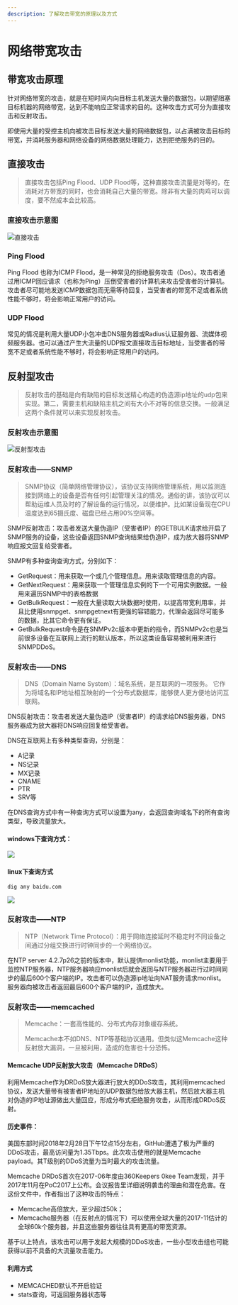 ```yaml
---
description: 了解攻击带宽的原理以及方式
---
```


# 网络带宽攻击

## 带宽攻击原理

针对网络带宽的攻击，就是在短时间内向目标主机发送大量的数据包，以期望阻塞目标机器的网络带宽，达到不能响应正常请求的目的。这种攻击方式可分为直接攻击和反射攻击。

即使用大量的受控主机向被攻击目标发送大量的网络数据包，以占满被攻击目标的带宽，并消耗服务器和网络设备的网络数据处理能力，达到拒绝服务的目的。

## 直接攻击

> 直接攻击包括Ping Flood、UDP Flood等，这种直接攻击流量是对等的，在消耗对方带宽的同时，也会消耗自己大量的带宽。除非有大量的肉鸡可以调度，要不然成本会比较高。

### 直接攻击示意图

![&#x76F4;&#x63A5;&#x653B;&#x51FB;](../.gitbook/assets/image%20%28141%29.png)

### Ping Flood

Ping Flood 也称为ICMP Flood，是一种常见的拒绝服务攻击（Dos）。攻击者通过用ICMP回应请求（也称为Ping）压倒受害者的计算机来攻击受害者的计算机。攻击者尽可能地发送ICMP数据包而无需等待回复，当受害者的带宽不足或者系统性能不够时，将会影响正常用户的访问。

### UDP Flood

常见的情况是利用大量UDP小包冲击DNS服务器或Radius认证服务器、流媒体视频服务器。也可以通过产生大流量的UDP报文直接攻击目标地址，当受害者的带宽不足或者系统性能不够时，将会影响正常用户的访问。

## 反射型攻击

> 反射攻击的基础是向有缺陷的目标发送精心构造的伪造源ip地址的udp包来实现。第二，需要主机和缺陷主机之间有大小不对等的信息交换。一般满足这两个条件就可以来实现反射攻击。

### 反射攻击示意图

![&#x53CD;&#x5C04;&#x578B;&#x653B;&#x51FB;](../.gitbook/assets/image%20%2854%29.png)

### 反射攻击——SNMP

> SNMP协议（简单网络管理协议），该协议支持网络管理系统，用以监测连接到网络上的设备是否有任何引起管理关注的情况。通俗的讲，该协议可以帮助运维人员及时的了解设备的运行情况，以便维护。比如某设备现在CPU温度达到65摄氏度、磁盘已经占用90%空间等。

SNMP反射攻击：攻击者发送大量伪造IP（受害者IP）的GETBULK请求给开启了SNMP服务的设备，这些设备返回SNMP查询结果给伪造IP，成为放大器将SNMP响应报文回复给受害者。



SNMP有多种查询查询方式，分别如下：

* GetRequest：用来获取一个或几个管理信息。用来读取管理信息的内容。
*  GetNextRequest：用来获取一个管理信息实例的下一个可用实例数据。一般用来遍历SNMP中的表格数据 
* GetBulkRequest：一般在大量读取大块数据时使用，以提高带宽利用率，并且比使用snmpget、snmpgetnext有更强的容错能力，代理会返回尽可能多的数据，比其它命令更有保证。 
* GetBulkRequest命令是在SNMPv2c版本中更新的指令，而SNMPv2c也是当前很多设备在互联网上流行的默认版本，所以这类设备容易被利用来进行SNMPDDoS。

### 反射攻击——DNS

> DNS（Domain Name System）：域名系统，是互联网的一项服务。 它作为将域名和IP地址相互映射的一个分布式数据库，能够使人更方便地访问互联网。

 DNS反射攻击：攻击者发送大量伪造IP（受害者IP）的请求给DNS服务器，DNS服务器成为放大器将DNS响应回复给受害者。

DNS在互联网上有多种类型查询，分别是：

* A记录 
* NS记录
* MX记录 
* CNAME 
* PTR 
* SRV等

在DNS查询方式中有一种查询方式可以设置为any，会返回查询域名下的所有查询类型，导致流量放大。

#### windows下查询方式：

![](../.gitbook/assets/image%20%28127%29.png)

#### linux下查询方式

```text
dig any baidu.com
```

![](../.gitbook/assets/image%20%2898%29.png)

### 反射攻击——NTP

> NTP（Network Time Protocol）：用于网络连接延时不稳定时不同设备之间通过分组交换进行时钟同步的一个网络协议。

在NTP server 4.2.7p26之前的版本中，默认提供monlist功能，monlist主要用于监控NTP服务器，NTP服务器响应monlist后就会返回与NTP服务器进行过时间同步的最后600个客户端的IP。攻击者可以伪造源ip地址向NAT服务请求monlist。服务器向被攻击者返回最后600个客户端的IP，造成放大。

### 反射攻击——memcached

> Memcache：一套高性能的、分布式内存对象缓存系统。
>
> Memcache本不如DNS、NTP等基础协议通用。但类似这Memcache这种反射放大漏洞，一旦被利用，造成的危害也十分恐怖。

#### Memcache UDP反射放大攻击（Memcache DRDoS）

利用Memcache作为DRDoS放大器进行放大的DDoS攻击，其利用memcached协议，发送大量带有被害者IP地址的UDP数据包给放大器主机，然后放大器主机对伪造的IP地址源做出大量回应，形成分布式拒绝服务攻击，从而形成DRDoS反射。

#### 历史事件：

美国东部时间2018年2月28日下午12点15分左右，GitHub遭遇了极为严重的DDoS攻击，最高访问量为1.35Tbps。此次攻击使用的就是Memcache payload。其T级别的DDoS流量为当时最大的攻击流量。

Memcache DRDoS首次在2017-06年度由360Keepers 0kee Team发现，并于2017年11月在PoC2017上公布。会议报告里详细说明袭击的理由和潜在危害。在这份文件中，作者指出了这种攻击的特点：

* Memcache高倍放大，至少超过50k； 
* Memcache服务器（在反射点的情况下）可以使用全球大量的2017-11估计的全球60k个服务器，并且这些服务器往往具有更高的带宽资源。

基于以上特点，该攻击可以用于发起大规模的DDoS攻击，一些小型攻击组也可能获得以前不具备的大流量攻击能力。

#### 利用方式

* MEMCACHED默认不开启验证
* stats查询，可返回服务器状态等

